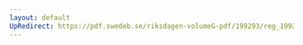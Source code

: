 ```yaml
---
layout: default
UpRedirect: https://pdf.swedeb.se/riksdagen-volumeG-pdf/199293/reg_199293/reg_199293_0263.pdf
---
```

